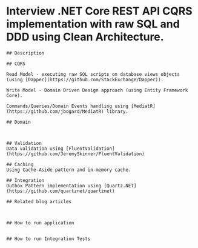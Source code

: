 Interview .NET Core REST API CQRS implementation with raw SQL and DDD using Clean Architecture.
==============================================================
~~~~
## Description

## CQRS

Read Model - executing raw SQL scripts on database views objects (using [Dapper](https://github.com/StackExchange/Dapper)).

Write Model - Domain Driven Design approach (using Entity Framework Core).

Commands/Queries/Domain Events handling using [MediatR](https://github.com/jbogard/MediatR) library.

## Domain



## Validation
Data validation using [FluentValidation](https://github.com/JeremySkinner/FluentValidation)

## Caching
Using Cache-Aside pattern and in-memory cache.

## Integration
Outbox Pattern implementation using [Quartz.NET](https://github.com/quartznet/quartznet)

## Related blog articles



## How to run application


## How to run Integration Tests

